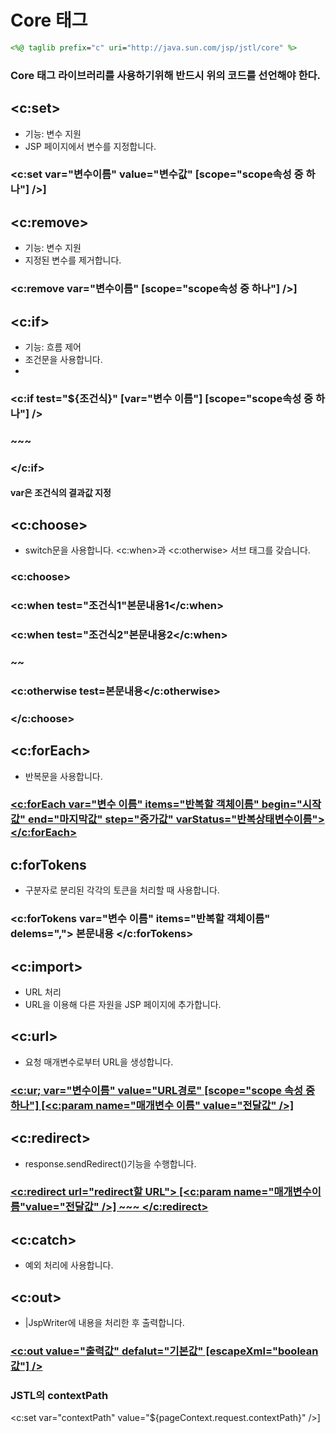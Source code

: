 Core 태그
===========================
```jsp
<%@ taglib prefix="c" uri="http://java.sun.com/jsp/jstl/core" %>
```
### Core 태그 라이브러리를 사용하기위해 반드시 위의 코드를 선언해야 한다.

<c:set>
-----------------------
* 기능: 변수 지원
* JSP 페이지에서 변수를 지정합니다.

### <c:set var="변수이름" value="변수값" [scope="scope속성 중 하나"] />]

<c:remove>
-----------------------
* 기능: 변수 지원
* 지정된 변수를 제거합니다.

### <c:remove var="변수이름" [scope="scope속성 중 하나"] />]

<c:if>
-----------------------
* 기능: 흐름 제어
* 조건문을 사용합니다.
* 
### <c:if test="${조건식}" [var="변수 이름"] [scope="scope속성 중 하나"] /> 

### ~~~

### </c:if>

#### var은 조건식의 결과값 지정

<c:choose>
-----------------------
* switch문을 사용합니다. <c:when>과 <c:otherwise> 서브 태그를 갖습니다.
### <c:choose>

### <c:when test="조건식1"본문내용1</c:when>

### <c:when test="조건식2"본문내용2</c:when> 

### ~~

### <c:otherwise test=본문내용</c:otherwise>
### </c:choose>

<c:forEach>
-------------------------------------
* 반복문을 사용합니다.

### [<c:forEach var="변수 이름" items="반복할 객체이름" begin="시작값" end="마지막값" step="증가값" varStatus="반복상태변수이름"></c:forEach>](https://github.com/lawijdo201/StudyPrograming/blob/main/JSP/JSTL/c:forEach.jsp)

c:forTokens
--------------------
* 구분자로 분리된 각각의 토큰을 처리할 때 사용합니다.

### <c:forTokens var="변수 이름" items="반복할 객체이름" delems=","> 본문내용 </c:forTokens>

<c:import>
--------------------
* URL 처리
* URL을 이용해 다른 자원을 JSP 페이지에 추가합니다.

<c:url>
------------------
* 요청 매개변수로부터 URL을 생성합니다.
### [<c:ur; var="변수이름" value="URL경로" [scope="scope 속성 중 하나"] [<c:param name="매개변수 이름" value="전달값" />]](https://github.com/lawijdo201/StudyPrograming/blob/main/JSP/JSTL/c:url.jsp)

<c:redirect>
-----------------
* response.sendRedirect()기능을 수행합니다.

### [<c:redirect url="redirect할 URL"> [<c:param name="매개변수이름"value="전달값" />] ~~~ </c:redirect>](https://github.com/lawijdo201/StudyPrograming/blob/main/JSP/JSTL/c:redirect.jsp)

<c:catch>
----------------
* 예외 처리에 사용합니다.

<c:out>
------------------
* |JspWriter에 내용을 처리한 후 출력합니다.

### [<c:out value="출력값" defalut="기본값" [escapeXml="boolean값"] />](https://github.com/lawijdo201/StudyPrograming/blob/main/JSP/JSTL/c:out.jsp)

### JSTL의 contextPath

<c:set var="contextPath" value="${pageContext.request.contextPath}" />]
